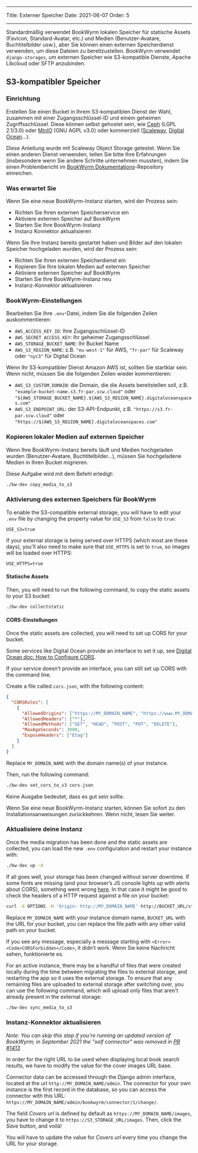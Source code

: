 - - -
Title: Externer Speicher Date: 2021-06-07 Order: 5
- - -

Standardmäßig verwendet BookWyrm lokalen Speicher für statische Assets (Favicon, Standard-Avatar, etc.) und Medien (Benutzer-Avatare, Buchtitelbilder usw.), aber Sie können einen externen Speicherdienst verwenden, um diese Dateien zu bereitzustellen. BookWyrm verwendet `django-storages`, um externen Speicher wie S3-kompatible Dienste, Apache Libcloud oder SFTP anzubinden.

## S3-kompatibler Speicher

### Einrichtung

Erstellen Sie einen Bucket in Ihrem S3-kompatiblen Dienst der Wahl, zusammen mit einer Zugangsschlüssel-ID und einem geheimen Zugriffsschlüssel. Diese können selbst gehostet sein, wie [Ceph](https://ceph.io/en/) (LGPL 2.1/3.0) oder [MinIO](https://min.io/) (GNU AGPL v3.0) oder kommerziell ([Scaleway](https://www.scaleway.com/en/docs/object-storage-feature/), [Digital Ocean](https://www.digitalocean.com/community/tutorials/how-to-create-a-digitalocean-space-and-api-key)…).

Diese Anleitung wurde mit Scaleway Object Storage getestet. Wenn Sie einen anderen Dienst verwenden, teilen Sie bitte Ihre Erfahrungen (insbesondere wenn Sie andere Schritte unternehmen mussten), indem Sie einen Problembericht im [BookWyrm Dokumentations](https://github.com/bookwyrm-social/documentation)-Repository einreichen.

### Was erwartet Sie

Wenn Sie eine neue BookWyrm-Instanz starten, wird der Prozess sein:

- Richten Sie Ihren externen Speicherservice ein
- Aktiviere externen Speicher auf BookWyrm
- Starten Sie Ihre BookWyrm-Instanz
- Instanz Konnektor aktualisieren

Wenn Sie Ihre Instanz bereits gestartet haben und Bilder auf den lokalen Speicher hochgeladen wurden, wird der Prozess sein:

- Richten Sie Ihren externen Speicherdienst ein
- Kopieren Sie Ihre lokalen Medien auf externen Speicher
- Aktiviere externen Speicher auf BookWyrm
- Starten Sie Ihre BookWyrm-Instanz neu
- Instanz-Konnektor aktualisieren

### BookWyrm-Einstellungen

Bearbeiten Sie Ihre `.env`-Datei, indem Sie die folgenden Zeilen auskommentieren:

- `AWS_ACCESS_KEY_ID`: Ihre Zugangsschlüssel-ID
- `AWS_SECRET_ACCESS_KEY`: Ihr geheimer Zugangsschlüssel
- `AWS_STORAGE_BUCKET_NAME`: Ihr Bucket Name
- `AWS_S3_REGION_NAME`: z.B. `"eu-west-1"` für AWS, `"fr-par"` für Scaleway oder `"nyc3"` für Digital Ocean

Wenn Ihr S3-kompatibler Dienst Amazon AWS ist, sollten Sie startklar sein. Wenn nicht, müssen Sie die folgenden Zeilen wieder kommentieren:

- `AWS_S3_CUSTOM_DOMAIN`: die Domain, die die Assets bereitstellen soll, z.B. `"example-bucket-name.s3.fr-par.scw.cloud"` oder `"${AWS_STORAGE_BUCKET_NAME}.${AWS_S3_REGION_NAME}.digitaloceanspaces.com"`
- `AWS_S3_ENDPOINT_URL`: der S3-API-Endpunkt, z.B. `"https://s3.fr-par.scw.cloud"` oder `"https://${AWS_S3_REGION_NAME}.digitaloceanspaces.com"`

### Kopieren lokaler Medien auf externen Speicher

Wenn Ihre BookWyrm-Instanz bereits läuft und Medien hochgeladen wurden (Benutzer-Avatare, Buchtitelbilder…), müssen Sie hochgeladene Medien in Ihren Bucket migrieren.

Diese Aufgabe wird mit dem Befehl erledigt:

```bash
./bw-dev copy_media_to_s3
```

### Aktivierung des externen Speichers für BookWyrm

To enable the S3-compatible external storage, you will have to edit your `.env` file by changing the property value for `USE_S3` from `false` to `true`:

```
USE_S3=true
```

If your external storage is being served over HTTPS (which most are these days), you'll also need to make sure that `USE_HTTPS` is set to `true`, so images will be loaded over HTTPS:

```
USE_HTTPS=true
```

#### Statische Assets

Then, you will need to run the following command, to copy the static assets to your S3 bucket:

```bash
./bw-dev collectstatic
```

#### CORS-Einstellungen

Once the static assets are collected, you will need to set up CORS for your bucket.

Some services like Digital Ocean provide an interface to set it up, see [Digital Ocean doc: How to Configure CORS](https://docs.digitalocean.com/products/spaces/how-to/configure-cors/).

If your service doesn’t provide an interface, you can still set up CORS with the command line.

Create a file called `cors.json`, with the following content:

```json
{
  "CORSRules": [
    {
      "AllowedOrigins": ["https://MY_DOMAIN_NAME", "https://www.MY_DOMAIN_NAME"],
      "AllowedHeaders": ["*"],
      "AllowedMethods": ["GET", "HEAD", "POST", "PUT", "DELETE"],
      "MaxAgeSeconds": 3000,
      "ExposeHeaders": ["Etag"]
    }
  ]
}
```

Replace `MY_DOMAIN_NAME` with the domain name(s) of your instance.

Then, run the following command:

```bash
./bw-dev set_cors_to_s3 cors.json
```

Keine Ausgabe bedeutet, dass es gut sein sollte.

Wenn Sie eine neue BookWyrm-Instanz starten, können Sie sofort zu den Installationsanweisungen zurückkehren. Wenn nicht, lesen Sie weiter.

### Aktualisiere deine Instanz

Once the media migration has been done and the static assets are collected, you can load the new `.env` configuration and restart your instance with:

```bash
./bw-dev up -d
```

If all goes well, your storage has been changed without server downtime. If some fonts are missing (and your browser’s JS console lights up with alerts about CORS), something went wrong [here](#cors-settings). In that case it might be good to check the headers of a HTTP request against a file on your bucket:

```bash
curl -X OPTIONS -H 'Origin: http://MY_DOMAIN_NAME' http://BUCKET_URL/static/images/logo-small.png -H "Access-Control-Request-Method: GET"
```

Replace `MY_DOMAIN_NAME` with your instance domain name, `BUCKET_URL` with the URL for your bucket, you can replace the file path with any other valid path on your bucket.

If you see any message, especially a message starting with `<Error><Code>CORSForbidden</Code>`, it didn’t work. Wenn Sie keine Nachricht sehen, funktionierte es.

For an active instance, there may be a handful of files that were created locally during the time between migrating the files to external storage, and restarting the app so it uses the external storage. To ensure that any remaining files are uploaded to external storage after switching over, you can use the following command, which will upload only files that aren't already present in the external storage:

```bash
./bw-dev sync_media_to_s3
```

### Instanz-Konnektor aktualisieren

*Note: You can skip this step if you're running an updated version of BookWyrm; in September 2021 the "self connector" was removed in [PR #1413](https://github.com/bookwyrm-social/bookwyrm/pull/1413)*

In order for the right URL to be used when displaying local book search results, we have to modify the value for the cover images URL base.

Connector data can be accessed through the Django admin interface, located at the url `http://MY_DOMAIN_NAME/admin`. The connector for your own instance is the first record in the database, so you can access the connector with this URL: `https://MY_DOMAIN_NAME/admin/bookwyrm/connector/1/change/`.

The field _Covers url_ is defined by default as `https://MY_DOMAIN_NAME/images`, you have to change it to `https://S3_STORAGE_URL/images`. Then, click the _Save_ button, and voilà!

You will have to update the value for _Covers url_ every time you change the URL for your storage.
